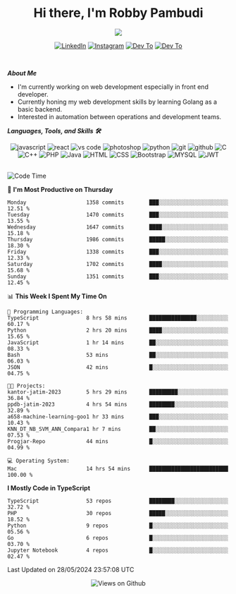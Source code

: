 <div align="center">
   <h1>Hi there, I'm Robby Pambudi </h1>

<img src="https://pronoun.cyou/x/y?subject=He&object=Him&height=20"> 
</div>

<p align='center'>
   <a href="https://www.linkedin.com/in/robbypambudi" target="_blank"><img src="https://img.shields.io/badge/LinkedIn-0077B5?style=for-the-badge&logo=linkedin&logoColor=white" alt="LinkedIn"></a>
   <a href="https://www.instagram.com/robbypambudi" target="_blank"><img src="https://img.shields.io/badge/Instagram-E4405F?style=for-the-badge&logo=instagram&logoColor=white" alt="Instagram"></a>
   <a href="https://dev.to/robbypambudi" target="_blank"><img src="https://img.shields.io/badge/dev.to-0A0A0A?style=for-the-badge&logo=dev.to&logoColor=white" alt="Dev To"></a>
   <a href="https://www.facebook.com/robbyulungpambudi" target="_blank"><img src="https://img.shields.io/badge/Facebook-1877F2?style=for-the-badge&logo=facebook&logoColor=white" alt="Dev To"></a>

</p> <p>
<br>
   
***About Me***
   
- I'm currently working on web development especially in front end developer.
- Currently honing my web development skills by learning Golang as a basic backend.
- Interested in automation between operations and development teams.
 
   
***Languages, Tools, and Skills 🛠***

   <div align="center">
   <img src="https://img.shields.io/badge/JavaScript-F7DF1E?style=for-the-badge&logo=javascript&logoColor=black" alt="javascript" />
      <img src="https://img.shields.io/badge/React-61DAFB?style=for-the-badge&logo=react&logoColor=black" alt="react" />
      <img src="https://img.shields.io/badge/vs%20code-007ACC?style=for-the-badge&logo=visual%20studio%20code&logoColor=white" alt="vs code" />
      <img src="https://img.shields.io/badge/adobe%20photoshop-31A8FF?style=for-the-badge&logo=adobe%20photoshop&logoColor=white" alt="photoshop" />
      <img src="https://img.shields.io/badge/python-3776AB?style=for-the-badge&logo=python&logoColor=white" alt="python" />
      <img src="https://img.shields.io/badge/Git-F05032?style=for-the-badge&logo=git&logoColor=white" alt="git" />
      <img src="https://img.shields.io/badge/GitHub-100000?style=for-the-badge&logo=github&logoColor=white" alt="github" />
      <img src="https://img.shields.io/badge/c-%2300599C.svg?style=for-the-badge&logo=c&logoColor=white" alt="C" />
      <img src="https://img.shields.io/badge/c++-%2300599C.svg?style=for-the-badge&logo=c%2B%2B&logoColor=white" alt="C++" />   
      <img src="https://img.shields.io/badge/PHP-777BB4?style=for-the-badge&logo=php&logoColor=white" alt="PHP" />
      <img src="https://img.shields.io/badge/Java-ED8B00?style=for-the-badge&logo=java&logoColor=white" alt="Java"/>
      <img src="https://img.shields.io/badge/HTML5-E34F26?style=for-the-badge&logo=html5&logoColor=white" alt="HTML" />
      <img src="https://img.shields.io/badge/CSS-239120?&style=for-the-badge&logo=css3&logoColor=white" alt ="CSS" />
      <img src="https://img.shields.io/badge/Bootstrap-563D7C?style=for-the-badge&logo=bootstrap&logoColor=white" alt="Bootstrap" />
      <img src="https://img.shields.io/badge/MySQL-00000F?style=for-the-badge&logo=mysql&logoColor=white" alt="MYSQL" />
      <img src="https://img.shields.io/badge/json%20web%20tokens-323330?style=for-the-badge&logo=json-web-tokens&logoColor=pink" alt="JWT" />
      
   </div><br>
   
<!--START_SECTION:waka-->
![Code Time](http://img.shields.io/badge/Code%20Time-1%2C290%20hrs%2057%20mins-blue)

📅 **I'm Most Productive on Thursday** 

```text
Monday                   1358 commits        ███░░░░░░░░░░░░░░░░░░░░░░   12.51 % 
Tuesday                  1470 commits        ███░░░░░░░░░░░░░░░░░░░░░░   13.55 % 
Wednesday                1647 commits        ████░░░░░░░░░░░░░░░░░░░░░   15.18 % 
Thursday                 1986 commits        █████░░░░░░░░░░░░░░░░░░░░   18.30 % 
Friday                   1338 commits        ███░░░░░░░░░░░░░░░░░░░░░░   12.33 % 
Saturday                 1702 commits        ████░░░░░░░░░░░░░░░░░░░░░   15.68 % 
Sunday                   1351 commits        ███░░░░░░░░░░░░░░░░░░░░░░   12.45 % 
```


📊 **This Week I Spent My Time On** 

```text
💬 Programming Languages: 
TypeScript               8 hrs 58 mins       ███████████████░░░░░░░░░░   60.17 % 
Python                   2 hrs 20 mins       ████░░░░░░░░░░░░░░░░░░░░░   15.65 % 
JavaScript               1 hr 14 mins        ██░░░░░░░░░░░░░░░░░░░░░░░   08.33 % 
Bash                     53 mins             ██░░░░░░░░░░░░░░░░░░░░░░░   06.03 % 
JSON                     42 mins             █░░░░░░░░░░░░░░░░░░░░░░░░   04.75 % 

🐱‍💻 Projects: 
kantor-jatim-2023        5 hrs 29 mins       █████████░░░░░░░░░░░░░░░░   36.84 % 
ppdb-jatim-2023          4 hrs 54 mins       ████████░░░░░░░░░░░░░░░░░   32.89 % 
a658-machine-learning-goo1 hr 33 mins        ███░░░░░░░░░░░░░░░░░░░░░░   10.43 % 
KNN_DT_NB_SVM_ANN_Compara1 hr 7 mins         ██░░░░░░░░░░░░░░░░░░░░░░░   07.53 % 
Progjar-Repo             44 mins             █░░░░░░░░░░░░░░░░░░░░░░░░   04.99 % 

💻 Operating System: 
Mac                      14 hrs 54 mins      █████████████████████████   100.00 % 
```

**I Mostly Code in TypeScript** 

```text
TypeScript               53 repos            ████████░░░░░░░░░░░░░░░░░   32.72 % 
PHP                      30 repos            █████░░░░░░░░░░░░░░░░░░░░   18.52 % 
Python                   9 repos             █░░░░░░░░░░░░░░░░░░░░░░░░   05.56 % 
Go                       6 repos             █░░░░░░░░░░░░░░░░░░░░░░░░   03.70 % 
Jupyter Notebook         4 repos             █░░░░░░░░░░░░░░░░░░░░░░░░   02.47 % 
```




 Last Updated on 28/05/2024 23:57:08 UTC
<!--END_SECTION:waka-->

<div align="center">
<img src="https://komarev.com/ghpvc/?username=robbypambudi&color=green" alt="Views on Github" />
</div>

